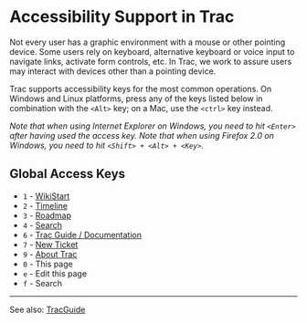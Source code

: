 # Accessibility Support in Trac


Not every user has a graphic environment with a mouse or other pointing device. Some users rely on keyboard, alternative keyboard or voice input to navigate links, activate form controls, etc. In Trac, we work to assure users may interact with devices other than a pointing device.


Trac supports accessibility keys for the most common operations. On Windows and Linux platforms, press any of the keys listed below in combination with the `<Alt>` key; on a Mac, use the `<ctrl>` key instead.

*Note that when using Internet Explorer on Windows, you need to hit `<Enter>` after having used the access key.*
*Note that when using Firefox 2.0 on Windows, you need to hit `<Shift> + <Alt> + <Key>`.*

## Global Access Keys

- `1` - [WikiStart](wiki-start)
- `2` - [Timeline](trac-timeline)
- `3` - [Roadmap](trac-roadmap)
- `4` - [Search](trac-search)
- `6` - [Trac Guide / Documentation](trac-guide)
- `7` - [New Ticket](trac-tickets)
- `9` - [About Trac](/trac/ghc/about)
- `0` - This page
- `e` - Edit this page
- `f` - Search

---


See also: [TracGuide](trac-guide)